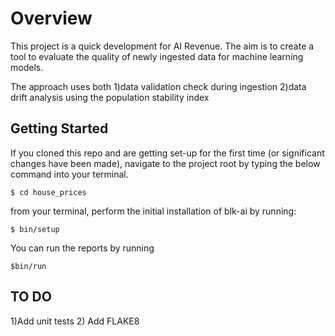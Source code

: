 # Overview

This project is a quick development for AI Revenue. The aim is to create a tool to evaluate 
the quality of newly ingested data for machine learning models. 

The approach uses both 1)data validation check during ingestion 2)data drift analysis using the population stability index


## Getting Started

If you cloned this repo and are getting set-up for the first time
(or significant changes have been made), navigate to the project root by
typing the below command into your terminal.

`$ cd house_prices`

from your terminal, perform the initial installation of blk-ai by
running:

`$ bin/setup`

You can run the reports by running

`$bin/run`

## TO DO 
1)Add unit tests
2) Add FLAKE8
